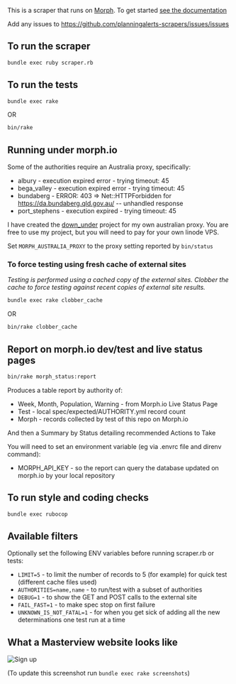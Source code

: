 This is a scraper that runs on [Morph](https://morph.io). To get started [see the documentation](https://morph.io/documentation)

Add any issues to https://github.com/planningalerts-scrapers/issues/issues

## To run the scraper

```bash
bundle exec ruby scraper.rb
```

## To run the tests

```bash
bundle exec rake
```
OR
```bash
bin/rake
```

## Running under morph.io

Some of the authorities require an Australia proxy, specifically:

  * albury - execution expired error - trying timeout: 45
  * bega_valley - execution expired error - trying timeout: 45
  * bundaberg - ERROR: 403 => Net::HTTPForbidden for https://da.bundaberg.qld.gov.au/ -- unhandled response
  * port_stephens - execution expired - trying timeout: 45

I have created the [down\_under](https://github.com/ianheggie/down_under)
project for my own australian proxy. You are free to use my project, but
you will need to pay for your own linode VPS.

Set `MORPH_AUSTRALIA_PROXY` to the proxy setting reported by `bin/status`

### To force testing using fresh cache of external sites

*Testing is performed using a cached copy of the external sites.*
*Clobber the cache to force testing against recent copies of external site results.*

```bash
bundle exec rake clobber_cache
```
OR
```bash
bin/rake clobber_cache
```

## Report on morph.io dev/test and live status pages

```bash
bin/rake morph_status:report
```

Produces a table report by authority of:

* Week, Month, Population, Warning - from Morph.io Live Status Page
* Test - local spec/expected/AUTHORITY.yml record count
* Morph - records collected by test of this repo on Morph.io

And then a Summary by Status detailing recommended Actions to Take

You will need to set an environment variable (eg via .envrc file and direnv command):
* MORPH_API_KEY - so the report can query the database updated on morph.io by your local repository

## To run style and coding checks

```bash
bundle exec rubocop
```

## Available filters

Optionally set the following ENV variables before running scraper.rb or tests:

* `LIMIT=5` - to limit the number of records to 5 (for example) for quick test (different cache files used)
* `AUTHORITIES=name,name` - to run/test with a subset of authorities
* `DEBUG=1` - to show the GET and POST calls to the external site
* `FAIL_FAST=1` - to make spec stop on first failure
* `UNKNOWN_IS_NOT_FATAL=1` - for when you get sick of adding all the new determinations one test run at a time

## What a Masterview website looks like

![Sign up](https://github.com/planningalerts-scrapers/multiple_masterview/raw/master/screenshots/all.jpg)

(To update this screenshot run `bundle exec rake screenshots`)
